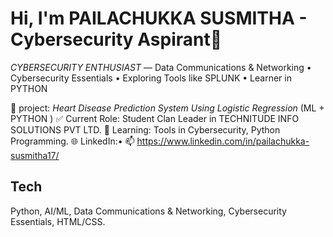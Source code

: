# Hi, I'm PAILACHUKKA SUSMITHA - Cybersecurity Aspirant👋
*CYBERSECURITY ENTHUSIAST* — Data Communications & Networking • Cybersecurity Essentials • Exploring Tools like SPLUNK • Learner in PYTHON 

🔭 project: *Heart Disease Prediction System Using Logistic Regression* (ML + PYTHON )
✅ Current Role: Student Clan Leader in TECHNITUDE INFO SOLUTIONS PVT LTD.
🌱 Learning: Tools in Cybersecurity, Python Programming.
🌐 LinkedIn:• 📫 https://www.linkedin.com/in/pailachukka-susmitha17/

## Tech
Python, AI/ML, Data Communications & Networking, Cybersecurity Essentials, HTML/CSS.

